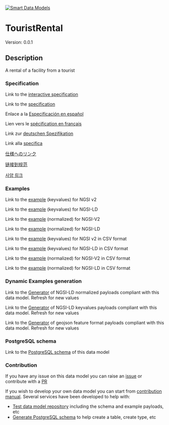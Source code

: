 [![Smart Data Models](https://smartdatamodels.org/wp-content/uploads/2022/01/SmartDataModels_logo.png "Logo")](https://smartdatamodels.org)
# TouristRental
Version: 0.0.1

## Description 

A rental of a facility from a tourist
### Specification

Link to the [interactive specification](https://swagger.lab.fiware.org/?url=https://smart-data-models.github.io/dataModel.TourismDestinations/TouristRental/swagger.yaml)

Link to the [specification](https://github.com/smart-data-models/dataModel.TourismDestinations/blob/master/TouristRental/doc/spec.md)

Enlace a la [Especificación en español](https://github.com/smart-data-models/dataModel.TourismDestinations/blob/master/TouristRental/doc/spec_ES.md)

Lien vers le [spécification en français](https://github.com/smart-data-models/dataModel.TourismDestinations/blob/master/TouristRental/doc/spec_FR.md)

Link zur [deutschen Spezifikation](https://github.com/smart-data-models/dataModel.TourismDestinations/blob/master/TouristRental/doc/spec_DE.md)

Link alla [specifica](https://github.com/smart-data-models/dataModel.TourismDestinations/blob/master/TouristRental/doc/spec_IT.md)

[仕様へのリンク](https://github.com/smart-data-models/dataModel.TourismDestinations/blob/master/TouristRental/doc/spec_JA.md)

[链接到规范](https://github.com/smart-data-models/dataModel.TourismDestinations/blob/master/TouristRental/doc/spec_ZH.md)

[사양 링크](https://github.com/smart-data-models/dataModel.TourismDestinations/blob/master/TouristRental/doc/spec_KO.md)
### Examples

Link to the [example](https://smart-data-models.github.io/dataModel.TourismDestinations/TouristRental/examples/example.json) (keyvalues) for NGSI v2

Link to the [example](https://smart-data-models.github.io/dataModel.TourismDestinations/TouristRental/examples/example.jsonld) (keyvalues) for NGSI-LD

Link to the [example](https://smart-data-models.github.io/dataModel.TourismDestinations/TouristRental/examples/example-normalized.json) (normalized) for NGSI-V2

Link to the [example](https://smart-data-models.github.io/dataModel.TourismDestinations/TouristRental/examples/example-normalized.jsonld) (normalized) for NGSI-LD

Link to the [example](https://github.com/smart-data-models/dataModel.TourismDestinations/blob/master/TouristRental/examples/example.json.csv) (keyvalues) for NGSI v2 in CSV format

Link to the [example](https://github.com/smart-data-models/dataModel.TourismDestinations/blob/master/TouristRental/examples/example.jsonld.csv) (keyvalues) for NGSI-LD in CSV format

Link to the [example](https://github.com/smart-data-models/dataModel.TourismDestinations/blob/master/TouristRental/examples/example-normalized.json.csv) (normalized) for NGSI-V2 in CSV format

Link to the [example](https://github.com/smart-data-models/dataModel.TourismDestinations/blob/master/TouristRental/examples/example-normalized.jsonld.csv) (normalized) for NGSI-LD in CSV format
### Dynamic Examples generation

Link to the [Generator](https://smartdatamodels.org/extra/ngsi-ld_generator.php?schemaUrl=https://raw.githubusercontent.com/smart-data-models/dataModel.TourismDestinations/master/TouristRental/schema.json&email=info@smartdatamodels.org) of NGSI-LD normalized payloads compliant with this data model. Refresh for new values

Link to the [Generator](https://smartdatamodels.org/extra/ngsi-ld_generator_keyvalues.php?schemaUrl=https://raw.githubusercontent.com/smart-data-models/dataModel.TourismDestinations/master/TouristRental/schema.json&email=info@smartdatamodels.org) of NGSI-LD keyvalues payloads compliant with this data model. Refresh for new values

Link to the [Generator](https://smartdatamodels.org/extra/geojson_features_generator.php?schemaUrl=https://raw.githubusercontent.com/smart-data-models/dataModel.TourismDestinations/master/TouristRental/schema.json&email=info@smartdatamodels.org) of geojson feature format payloads compliant with this data model. Refresh for new values
### PostgreSQL schema

Link to the [PostgreSQL schema](https://github.com/smart-data-models/dataModel.TourismDestinations/blob/master/TouristRental/schema.sql) of this data model
### Contribution

 If you have any issue on this data model you can raise an [issue](https://github.com/smart-data-models/dataModel.TourismDestinations/issues)  or contribute with a [PR](https://github.com/smart-data-models/dataModel.TourismDestinations/pulls)

 If you wish to develop your own data model you can start from [contribution manual](https://bit.ly/contribution_manual). Several services have been developed to help with: 
 - [Test data model repository](https://smartdatamodels.org/index.php/data-models-contribution-api/) including the schema and example payloads, etc
 - [Generate PostgreSQL schema](https://smartdatamodels.org/index.php/sql-service/) to help create a table, create type, etc